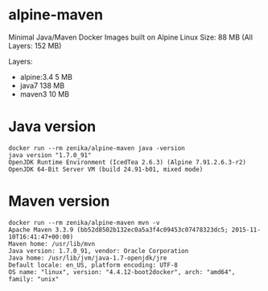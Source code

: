 # alpine-maven
Minimal Java/Maven Docker Images built on Alpine Linux
Size: 88 MB (All Layers: 152 MB)

Layers:
- alpine:3.4 5 MB
- java7 138 MB
- maven3 10 MB

# Java version

```
docker run --rm zenika/alpine-maven java -version
java version "1.7.0_91"
OpenJDK Runtime Environment (IcedTea 2.6.3) (Alpine 7.91.2.6.3-r2)
OpenJDK 64-Bit Server VM (build 24.91-b01, mixed mode)
```

# Maven version

```
docker run --rm zenika/alpine-maven mvn -v
Apache Maven 3.3.9 (bb52d8502b132ec0a5a3f4c09453c07478323dc5; 2015-11-10T16:41:47+00:00)
Maven home: /usr/lib/mvn
Java version: 1.7.0_91, vendor: Oracle Corporation
Java home: /usr/lib/jvm/java-1.7-openjdk/jre
Default locale: en_US, platform encoding: UTF-8
OS name: "linux", version: "4.4.12-boot2docker", arch: "amd64", family: "unix"
```
